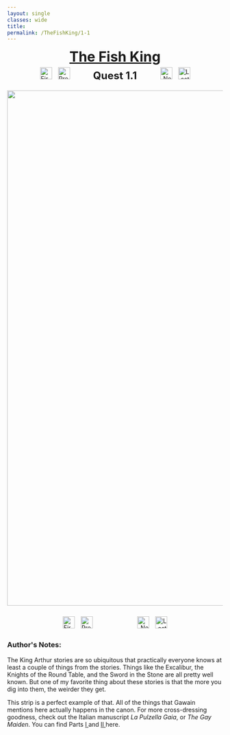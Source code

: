 ```yaml
---
layout: single
classes: wide
title: 
permalink: /TheFishKing/1-1
---
```

<div style="text-align:center">
    <a href="/TheFishKing/" style="text-decoration:none; color:inherit">
        <font size="6"><b><u> The Fish King </u></b></font>
    </a>
</div>
<div style="text-align:center">
    <a href="/TheFishKing/titlepage" style="text-decoration:none">
        <img style="height:28px; text-align:left; margin:1%" src="/assets/Misc/first.PNG" alt="First">
    </a>
    <a href="/TheFishKing/titlepage" style="text-decoration:none">
        <img style="height:28px; text-align:left; margin-left:1%; margin-right:10%" src="/assets/Misc/prev.PNG" alt="Previous">
    </a>
    <font size="5"><b>Quest 1.1</b></font> 
    <a href="/TheFishKing/1-2" style="text-decoration:none">
        <img style="height:28px; text-align:right; margin-left:10%; margin-right:1%" src="/assets/Misc/next.PNG" alt="Next">
    </a>
    <a href="/TheFishKing/last" style="text-decoration:none">
        <img style="height:28px; text-align:right; margin:1%" src="/assets/Misc/last.PNG" alt="Last">
    </a>
</div>

<div style="text-align:center; padding-top:20px;padding-bottom:20px">
    <img style="width:1200px" src="/assets/TheFishKing/1.jpg" alt="The Fish King"> 
</div>

<!--ll](/assets/TheFishKing/1.jpg)
{: .full}
-->
<div style="text-align:center">
    <a href="/TheFishKing/titlepage" style="text-decoration:none">
        <img style="height:28px; text-align:left; margin:1%" src="/assets/Misc/first.PNG" alt="First">
    </a>
    <a href="/TheFishKing/titlepage" style="text-decoration:none">
        <img style="height:28px; text-align:left; margin-left:1%; margin-right:10%" src="/assets/Misc/prev.PNG" alt="Previous">
    </a>
    <a href="/TheFishKing/1-2" style="text-decoration:none">
        <img style="height:28px; text-align:right; margin-left:10%; margin-right:1%" src="/assets/Misc/next.PNG" alt="Next">
    </a>
    <a href="/TheFishKing/last" style="text-decoration:none">
        <img style="height:28px; text-align:right; margin:1%" src="/assets/Misc/last.PNG" alt="Last">
    </a>
</div>

<h3> Author's Notes:</h3>
The King Arthur stories are so ubiquitous that practically everyone knows at least a couple of things from the stories. 
Things like the Excalibur, the Knights of the Round Table, and the Sword in the Stone are all pretty well known. 
But one of my favorite thing about these stories is that the more you dig into them, the weirder they get. 

This strip is a perfect example of that. All of the things that Gawain mentions here actually happens in the canon. For more
cross-dressing goodness, check out the Italian manuscript <i> La Pulzella Gaia</i>, or <i> The Gay Maiden</i>. 
You can find Parts <a href="https://docs.google.com/document/d/1dLTJgkHmihMdqzfbfx9WQtqpJIC9_sy4-Zg-BNMdNFQ/edit?usp=sharing"> I </a> and <a href="https://docs.google.com/document/d/1AeZy4vrYXPuBOU6wdBoJHsum6YUSrAkIXiw9jodGdgs/edit?usp=sharing"> II </a> here. 
